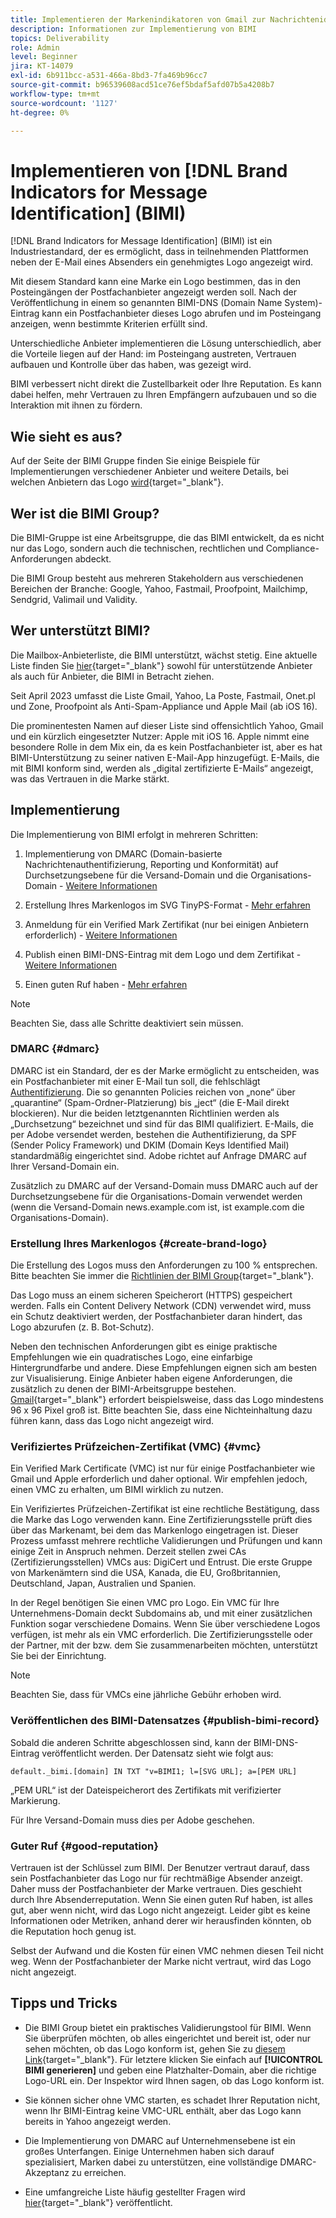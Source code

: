 ```yaml
---
title: Implementieren der Markenindikatoren von Gmail zur Nachrichtenidentifizierung (BIMI)
description: Informationen zur Implementierung von BIMI
topics: Deliverability
role: Admin
level: Beginner
jira: KT-14079
exl-id: 6b911bcc-a531-466a-8bd3-7fa469b96cc7
source-git-commit: b96539608acd51ce76ef5bdaf5afd07b5a4208b7
workflow-type: tm+mt
source-wordcount: '1127'
ht-degree: 0%

---
```


# Implementieren von [!DNL Brand Indicators for Message Identification] (BIMI)

[!DNL Brand Indicators for Message Identification] (BIMI) ist ein Industriestandard, der es ermöglicht, dass in teilnehmenden Plattformen neben der E-Mail eines Absenders ein genehmigtes Logo angezeigt wird.

Mit diesem Standard kann eine Marke ein Logo bestimmen, das in den Posteingängen der Postfachanbieter angezeigt werden soll. Nach der Veröffentlichung in einem so genannten BIMI-DNS (Domain Name System)-Eintrag kann ein Postfachanbieter dieses Logo abrufen und im Posteingang anzeigen, wenn bestimmte Kriterien erfüllt sind.

Unterschiedliche Anbieter implementieren die Lösung unterschiedlich, aber die Vorteile liegen auf der Hand: im Posteingang austreten, Vertrauen aufbauen und Kontrolle über das haben, was gezeigt wird.

BIMI verbessert nicht direkt die Zustellbarkeit oder Ihre Reputation. Es kann dabei helfen, mehr Vertrauen zu Ihren Empfängern aufzubauen und so die Interaktion mit ihnen zu fördern.

## Wie sieht es aus?

Auf der Seite der BIMI Gruppe finden Sie einige Beispiele für Implementierungen verschiedener Anbieter und weitere Details, bei welchen Anbietern das Logo [ wird](https://bimigroup.org/where-is-my-bimi-logo-displayed/){target="_blank"}.

## Wer ist die BIMI Group?

Die BIMI-Gruppe ist eine Arbeitsgruppe, die das BIMI entwickelt, da es nicht nur das Logo, sondern auch die technischen, rechtlichen und Compliance-Anforderungen abdeckt.

Die BIMI Group besteht aus mehreren Stakeholdern aus verschiedenen Bereichen der Branche: Google, Yahoo, Fastmail, Proofpoint, Mailchimp, Sendgrid, Valimail und Validity.

## Wer unterstützt BIMI?

Die Mailbox-Anbieterliste, die BIMI unterstützt, wächst stetig. Eine aktuelle Liste finden Sie [hier](https://bimigroup.org/bimi-infographic/){target="_blank"} sowohl für unterstützende Anbieter als auch für Anbieter, die BIMI in Betracht ziehen.

Seit April 2023 umfasst die Liste Gmail, Yahoo, La Poste, Fastmail, Onet.pl und Zone, Proofpoint als Anti-Spam-Appliance und Apple Mail (ab iOS 16).

Die prominentesten Namen auf dieser Liste sind offensichtlich Yahoo, Gmail und ein kürzlich eingesetzter Nutzer: Apple mit iOS 16. Apple nimmt eine besondere Rolle in dem Mix ein, da es kein Postfachanbieter ist, aber es hat BIMI-Unterstützung zu seiner nativen E-Mail-App hinzugefügt. E-Mails, die mit BIMI konform sind, werden als „digital zertifizierte E-Mails“ angezeigt, was das Vertrauen in die Marke stärkt.

## Implementierung

Die Implementierung von BIMI erfolgt in mehreren Schritten:

1. Implementierung von DMARC (Domain-basierte Nachrichtenauthentifizierung, Reporting und Konformität) auf Durchsetzungsebene für die Versand-Domain und die Organisations-Domain - [Weitere Informationen](#dmarc)

1. Erstellung Ihres Markenlogos im SVG TinyPS-Format - [Mehr erfahren](#create-brand-logo)

1. Anmeldung für ein Verified Mark Zertifikat (nur bei einigen Anbietern erforderlich) - [Weitere Informationen](#vmc)

1. Publish einen BIMI-DNS-Eintrag mit dem Logo und dem Zertifikat - [Weitere Informationen](#publish-bimi-record)

1. Einen guten Ruf haben - [Mehr erfahren](#good-reputation)

>[!NOTE]
>
>Beachten Sie, dass alle Schritte deaktiviert sein müssen.


### DMARC {#dmarc}

DMARC ist ein Standard, der es der Marke ermöglicht zu entscheiden, was ein Postfachanbieter mit einer E-Mail tun soll, die fehlschlägt [Authentifizierung](../additional-resources/authentication.md). Die so genannten Policies reichen von „none“ über „quarantine“ (Spam-Ordner-Platzierung) bis „ject“ (die E-Mail direkt blockieren). Nur die beiden letztgenannten Richtlinien werden als „Durchsetzung“ bezeichnet und sind für das BIMI qualifiziert. E-Mails, die per Adobe versendet werden, bestehen die Authentifizierung, da SPF (Sender Policy Framework) und DKIM (Domain Keys Identified Mail) standardmäßig eingerichtet sind. Adobe richtet auf Anfrage DMARC auf Ihrer Versand-Domain ein.

Zusätzlich zu DMARC auf der Versand-Domain muss DMARC auch auf der Durchsetzungsebene für die Organisations-Domain verwendet werden (wenn die Versand-Domain news.example.com ist, ist example.com die Organisations-Domain).

### Erstellung Ihres Markenlogos {#create-brand-logo}

Die Erstellung des Logos muss den Anforderungen zu 100 % entsprechen. Bitte beachten Sie immer die [Richtlinien der BIMI Group](https://bimigroup.org/creating-bimi-svg-logo-files/){target="_blank"}.

Das Logo muss an einem sicheren Speicherort (HTTPS) gespeichert werden. Falls ein Content Delivery Network (CDN) verwendet wird, muss ein Schutz deaktiviert werden, der Postfachanbieter daran hindert, das Logo abzurufen (z. B. Bot-Schutz).

Neben den technischen Anforderungen gibt es einige praktische Empfehlungen wie ein quadratisches Logo, eine einfarbige Hintergrundfarbe und andere. Diese Empfehlungen eignen sich am besten zur Visualisierung. Einige Anbieter haben eigene Anforderungen, die zusätzlich zu denen der BIMI-Arbeitsgruppe bestehen. [Gmail](https://support.google.com/a/answer/10911027?sjid=903725605955621707-EU){target="_blank"} erfordert beispielsweise, dass das Logo mindestens 96 x 96 Pixel groß ist.
Bitte beachten Sie, dass eine Nichteinhaltung dazu führen kann, dass das Logo nicht angezeigt wird.

### Verifiziertes Prüfzeichen-Zertifikat (VMC) {#vmc}

Ein Verified Mark Certificate (VMC) ist nur für einige Postfachanbieter wie Gmail und Apple erforderlich und daher optional. Wir empfehlen jedoch, einen VMC zu erhalten, um BIMI wirklich zu nutzen.

Ein Verifiziertes Prüfzeichen-Zertifikat ist eine rechtliche Bestätigung, dass die Marke das Logo verwenden kann. Eine Zertifizierungsstelle prüft dies über das Markenamt, bei dem das Markenlogo eingetragen ist. Dieser Prozess umfasst mehrere rechtliche Validierungen und Prüfungen und kann einige Zeit in Anspruch nehmen. Derzeit stellen zwei CAs (Zertifizierungsstellen) VMCs aus: DigiCert und Entrust. Die erste Gruppe von Markenämtern sind die USA, Kanada, die EU, Großbritannien, Deutschland, Japan, Australien und Spanien.

In der Regel benötigen Sie einen VMC pro Logo. Ein VMC für Ihre Unternehmens-Domain deckt Subdomains ab, und mit einer zusätzlichen Funktion sogar verschiedene Domains. Wenn Sie über verschiedene Logos verfügen, ist mehr als ein VMC erforderlich. Die Zertifizierungsstelle oder der Partner, mit der bzw. dem Sie zusammenarbeiten möchten, unterstützt Sie bei der Einrichtung.

>[!NOTE]
>
>Beachten Sie, dass für VMCs eine jährliche Gebühr erhoben wird.

### Veröffentlichen des BIMI-Datensatzes {#publish-bimi-record}

Sobald die anderen Schritte abgeschlossen sind, kann der BIMI-DNS-Eintrag veröffentlicht werden. Der Datensatz sieht wie folgt aus:

```
default._bimi.[domain] IN TXT "v=BIMI1; l=[SVG URL]; a=[PEM URL]
```

„PEM URL“ ist der Dateispeicherort des Zertifikats mit verifizierter Markierung.

Für Ihre Versand-Domain muss dies per Adobe geschehen.

### Guter Ruf {#good-reputation}

Vertrauen ist der Schlüssel zum BIMI. Der Benutzer vertraut darauf, dass sein Postfachanbieter das Logo nur für rechtmäßige Absender anzeigt. Daher muss der Postfachanbieter der Marke vertrauen. Dies geschieht durch Ihre Absenderreputation. Wenn Sie einen guten Ruf haben, ist alles gut, aber wenn nicht, wird das Logo nicht angezeigt. Leider gibt es keine Informationen oder Metriken, anhand derer wir herausfinden könnten, ob die Reputation hoch genug ist.

Selbst der Aufwand und die Kosten für einen VMC nehmen diesen Teil nicht weg. Wenn der Postfachanbieter der Marke nicht vertraut, wird das Logo nicht angezeigt.

## Tipps und Tricks

* Die BIMI Group bietet ein praktisches Validierungstool für BIMI. Wenn Sie überprüfen möchten, ob alles eingerichtet und bereit ist, oder nur sehen möchten, ob das Logo konform ist, gehen Sie zu [diesem Link](https://bimigroup.org/bimi-generator/){target="_blank"}. Für letztere klicken Sie einfach auf **[!UICONTROL BIMI generieren]** und geben eine Platzhalter-Domain, aber die richtige Logo-URL ein. Der Inspektor wird Ihnen sagen, ob das Logo konform ist.

* Sie können sicher ohne VMC starten, es schadet Ihrer Reputation nicht, wenn Ihr BIMI-Eintrag keine VMC-URL enthält, aber das Logo kann bereits in Yahoo angezeigt werden.

* Die Implementierung von DMARC auf Unternehmensebene ist ein großes Unterfangen. Einige Unternehmen haben sich darauf spezialisiert, Marken dabei zu unterstützen, eine vollständige DMARC-Akzeptanz zu erreichen.

* Eine umfangreiche Liste häufig gestellter Fragen wird [hier](https://bimigroup.org/faqs-for-senders-esps/){target="_blank"} veröffentlicht.
